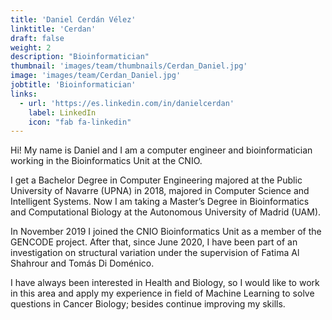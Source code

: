 ```yaml
---
title: 'Daniel Cerdán Vélez'
linktitle: 'Cerdan'
draft: false
weight: 2
description: "Bioinformatician"
thumbnail: 'images/team/thumbnails/Cerdan_Daniel.jpg'
image: 'images/team/Cerdan_Daniel.jpg'
jobtitle: 'Bioinformatician'
links:
  - url: 'https://es.linkedin.com/in/danielcerdan'
    label: LinkedIn
    icon: "fab fa-linkedin"
---
```


Hi! My name is Daniel and I am a computer engineer and bioinformatician working in the Bioinformatics Unit at the CNIO.

I get a Bachelor Degree in Computer Engineering majored at the Public University of Navarre (UPNA) in 2018, majored in Computer Science and Intelligent Systems. Now I am taking a Master’s Degree in Bioinformatics and Computational Biology at the Autonomous University of Madrid (UAM).

In November 2019 I joined the CNIO Bioinformatics Unit as a member of the GENCODE project. After that, since June 2020, I have been part of an investigation on structural variation under the supervision of Fatima Al Shahrour and Tomás Di Doménico.

I have always been interested in Health and Biology, so I would like to work in this area and apply my experience in field of Machine Learning to solve questions in Cancer Biology; besides continue improving my skills.
